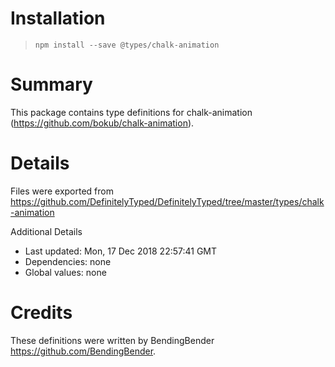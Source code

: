 # Installation
> `npm install --save @types/chalk-animation`

# Summary
This package contains type definitions for chalk-animation (https://github.com/bokub/chalk-animation).

# Details
Files were exported from https://github.com/DefinitelyTyped/DefinitelyTyped/tree/master/types/chalk-animation

Additional Details
 * Last updated: Mon, 17 Dec 2018 22:57:41 GMT
 * Dependencies: none
 * Global values: none

# Credits
These definitions were written by BendingBender <https://github.com/BendingBender>.
